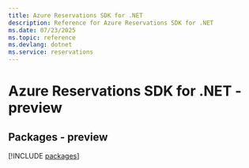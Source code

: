```yaml
---
title: Azure Reservations SDK for .NET
description: Reference for Azure Reservations SDK for .NET
ms.date: 07/23/2025
ms.topic: reference
ms.devlang: dotnet
ms.service: reservations
---
```

# Azure Reservations SDK for .NET - preview
## Packages - preview
[!INCLUDE [packages](reservations-index.md)]